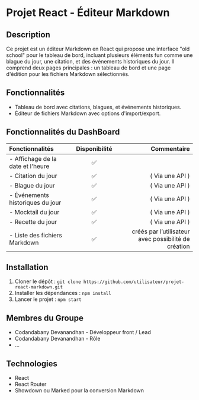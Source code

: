 # Projet React - Éditeur Markdown

## Description
Ce projet est un éditeur Markdown en React qui propose une interface "old school" pour le tableau de bord, incluant plusieurs éléments fun comme une blague du jour, une citation, et des événements historiques du jour. Il comprend deux pages principales : un tableau de bord et une page d'édition pour les fichiers Markdown sélectionnés.


## Fonctionnalités
- Tableau de bord avec citations, blagues, et événements historiques.
- Éditeur de fichiers Markdown avec options d'import/export.

## Fonctionnalités du DashBoard

| Fonctionnalités |   Disponibilité     |Commentaire       |
|:--------------- |:-------------------:|-----------------:|
| - Affichage de la date et l'heure | ✅|                  |
| - Citation  du jour               | ✅| ( Via une API )      |
| - Blague  du jour  |    ✅   | ( Via une API )   |
| - Événements historiques du jour   |    ✅   | ( Via une API )     |
| - Mocktail  du jour  |    ✅   | ( Via une API )    |
| - Recette  du jour  |    ✅   | ( Via une API )    |
| - Liste des fichiers Markdown  |    ✅   | créés par l’utilisateur avec possibilité de création    |


## Installation
1. Cloner le dépôt : `git clone https://github.com/utilisateur/projet-react-markdown.git`
2. Installer les dépendances : `npm install`
3. Lancer le projet : `npm start`

## Membres du Groupe
- Codandabany Devanandhan  - Développeur front / Lead
- Codandabany Devanandhan - Rôle
- ...

## Technologies
- React
- React Router
- Showdown ou Marked pour la conversion Markdown

